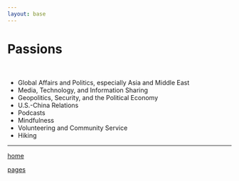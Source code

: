 ```yaml
---
layout: base
---
```

<div class="wrapper">
<h1>Passions</h1>
<br>
<ul><li>Global Affairs and Politics, especially Asia and Middle East
</li><li>Media, Technology, and Information Sharing
</li><li>Geopolitics, Security, and the Political Economy
</li><li>U.S.-China Relations
</li><li>Podcasts
</li><li>Mindfulness
</li><li>Volunteering and Community Service
</li><li>Hiking
</li></ul>
<hr>
<p> <a href="/index.html">home</a> </p>
<p> <a href="/pages">pages</a></p>
</div>
